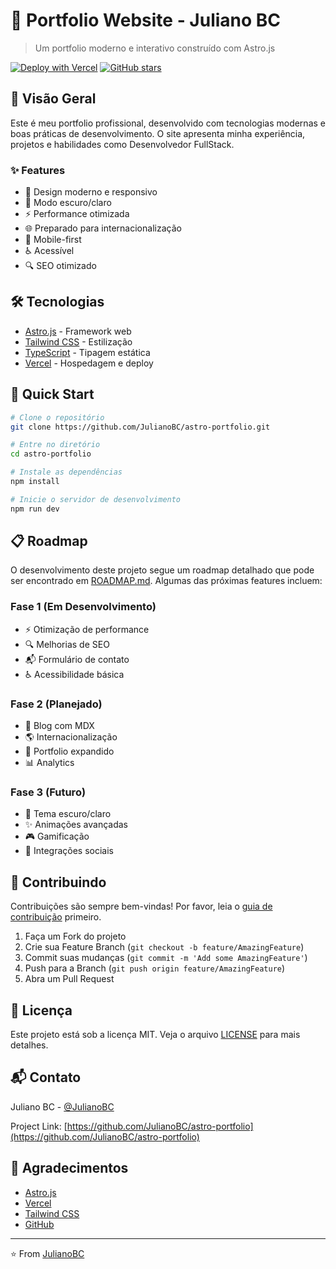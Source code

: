 # 🚀 Portfolio Website - Juliano BC

> Um portfolio moderno e interativo construído com Astro.js

[![Deploy with Vercel](https://vercel.com/button)](https://astro-website-n64dld8z0-julianobcs-projects.vercel.app/)
[![GitHub stars](https://img.shields.io/github/stars/JulianoBC/astro-portfolio?style=social)](https://github.com/JulianoBC/astro-portfolio)

## 🌟 Visão Geral

Este é meu portfolio profissional, desenvolvido com tecnologias modernas e boas práticas de desenvolvimento. O site apresenta minha experiência, projetos e habilidades como Desenvolvedor FullStack.

### ✨ Features

- 🎨 Design moderno e responsivo
- 🌙 Modo escuro/claro
- ⚡ Performance otimizada
- 🌐 Preparado para internacionalização
- 📱 Mobile-first
- ♿ Acessível
- 🔍 SEO otimizado

## 🛠️ Tecnologias

- [Astro.js](https://astro.build/) - Framework web
- [Tailwind CSS](https://tailwindcss.com/) - Estilização
- [TypeScript](https://www.typescriptlang.org/) - Tipagem estática
- [Vercel](https://vercel.com/) - Hospedagem e deploy

## 🚀 Quick Start

```bash
# Clone o repositório
git clone https://github.com/JulianoBC/astro-portfolio.git

# Entre no diretório
cd astro-portfolio

# Instale as dependências
npm install

# Inicie o servidor de desenvolvimento
npm run dev
```

## 📋 Roadmap

O desenvolvimento deste projeto segue um roadmap detalhado que pode ser encontrado em [ROADMAP.md](./ROADMAP.md). Algumas das próximas features incluem:

### Fase 1 (Em Desenvolvimento)
- ⚡ Otimização de performance
- 🔍 Melhorias de SEO
- 📬 Formulário de contato
- ♿ Acessibilidade básica

### Fase 2 (Planejado)
- 📝 Blog com MDX
- 🌎 Internacionalização
- 🎨 Portfolio expandido
- 📊 Analytics

### Fase 3 (Futuro)
- 🌙 Tema escuro/claro
- ✨ Animações avançadas
- 🎮 Gamificação
- 🤝 Integrações sociais

## 🤝 Contribuindo

Contribuições são sempre bem-vindas! Por favor, leia o [guia de contribuição](./CONTRIBUTING.md) primeiro.

1. Faça um Fork do projeto
2. Crie sua Feature Branch (`git checkout -b feature/AmazingFeature`)
3. Commit suas mudanças (`git commit -m 'Add some AmazingFeature'`)
4. Push para a Branch (`git push origin feature/AmazingFeature`)
5. Abra um Pull Request

## 📝 Licença

Este projeto está sob a licença MIT. Veja o arquivo [LICENSE](./LICENSE) para mais detalhes.

## 📬 Contato

Juliano BC - [@JulianoBC](https://github.com/JulianoBC)

Project Link: [https://github.com/JulianoBC/astro-portfolio](https://github.com/JulianoBC/astro-portfolio)

## 🙏 Agradecimentos

- [Astro.js](https://astro.build/)
- [Vercel](https://vercel.com/)
- [Tailwind CSS](https://tailwindcss.com/)
- [GitHub](https://github.com/)

---

⭐️ From [JulianoBC](https://github.com/JulianoBC)
